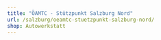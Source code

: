 ```yaml
---
title: "ÖAMTC - Stützpunkt Salzburg Nord"
url: /salzburg/oeamtc-stuetzpunkt-salzburg-nord/
shop: Autowerkstatt
---
```

